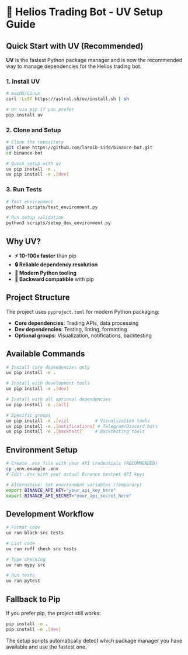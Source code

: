 # 🚀 Helios Trading Bot - UV Setup Guide

## Quick Start with UV (Recommended)

**UV** is the fastest Python package manager and is now the recommended way to manage dependencies for the Helios trading bot.

### **1. Install UV**

```bash
# macOS/Linux
curl -LsSf https://astral.sh/uv/install.sh | sh

# Or via pip if you prefer
pip install uv
```

### **2. Clone and Setup**

```bash
# Clone the repository
git clone https://github.com/laraib-sidd/binance-bot.git
cd binance-bot

# Quick setup with uv
uv pip install -e .
uv pip install -e .[dev]
```

### **3. Run Tests**

```bash
# Test environment
python3 scripts/test_environment.py

# Run setup validation
python3 scripts/setup_dev_environment.py
```

## Why UV?

- **⚡ 10-100x faster** than pip
- **🔒 Reliable dependency resolution**
- **🎯 Modern Python tooling**
- **🔄 Backward compatible** with pip

## Project Structure

The project uses `pyproject.toml` for modern Python packaging:

- **Core dependencies**: Trading APIs, data processing
- **Dev dependencies**: Testing, linting, formatting
- **Optional groups**: Visualization, notifications, backtesting

## Available Commands

```bash
# Install core dependencies only
uv pip install -e .

# Install with development tools
uv pip install -e .[dev]

# Install with all optional dependencies
uv pip install -e .[all]

# Specific groups
uv pip install -e .[viz]          # Visualization tools
uv pip install -e .[notifications] # Telegram/Discord bots
uv pip install -e .[backtest]     # Backtesting tools
```

## Environment Setup

```bash
# Create .env file with your API credentials (RECOMMENDED)
cp .env.example .env
# Edit .env with your actual Binance testnet API keys

# Alternative: Set environment variables (temporary)
export BINANCE_API_KEY="your_api_key_here"
export BINANCE_API_SECRET="your_api_secret_here"
```

## Development Workflow

```bash
# Format code
uv run black src tests

# Lint code
uv run ruff check src tests

# Type checking
uv run mypy src

# Run tests
uv run pytest
```

## Fallback to Pip

If you prefer pip, the project still works:

```bash
pip install -e .
pip install -e .[dev]
```

The setup scripts automatically detect which package manager you have available and use the fastest one.
